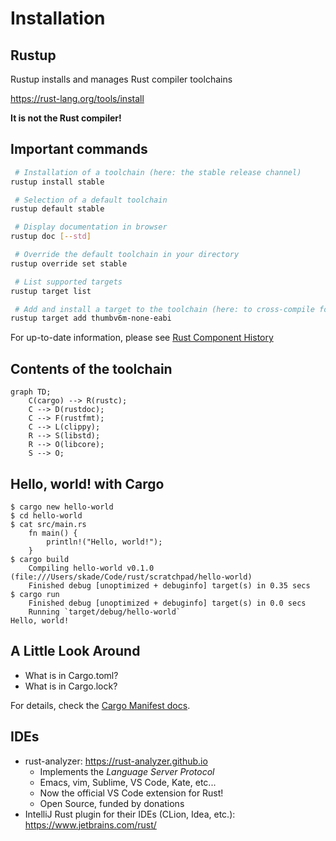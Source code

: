 # Installation

## Rustup

Rustup installs and manages Rust compiler toolchains

<https://rust-lang.org/tools/install>

**It is not the Rust compiler!**

## Important commands

```sh
 # Installation of a toolchain (here: the stable release channel)
rustup install stable

 # Selection of a default toolchain
rustup default stable

 # Display documentation in browser
rustup doc [--std]

 # Override the default toolchain in your directory
rustup override set stable

 # List supported targets
rustup target list

 # Add and install a target to the toolchain (here: to cross-compile for an ARMv6-M target)
rustup target add thumbv6m-none-eabi
```

For up-to-date information, please see [Rust Component
History](https://rust-lang.github.io/rustup-components-history/)

## Contents of the toolchain

```mermaid
graph TD;
    C(cargo) --> R(rustc);
    C --> D(rustdoc);
    C --> F(rustfmt);
    C --> L(clippy);
    R --> S(libstd);
    R --> O(libcore);
    S --> O;
```

## Hello, world! with Cargo

```console
$ cargo new hello-world
$ cd hello-world
$ cat src/main.rs
    fn main() {
        println!("Hello, world!");
    }
$ cargo build
    Compiling hello-world v0.1.0 (file:///Users/skade/Code/rust/scratchpad/hello-world)
    Finished debug [unoptimized + debuginfo] target(s) in 0.35 secs
$ cargo run
    Finished debug [unoptimized + debuginfo] target(s) in 0.0 secs
    Running `target/debug/hello-world`
Hello, world!
```

## A Little Look Around

- What is in Cargo.toml?
- What is in Cargo.lock?

For details, check the [Cargo Manifest docs](http://doc.crates.io/manifest.html).

## IDEs

- rust-analyzer: <https://rust-analyzer.github.io>
  - Implements the *Language Server Protocol*
  - Emacs, vim, Sublime, VS Code, Kate, etc...
  - Now the official VS Code extension for Rust!
  - Open Source, funded by donations
- IntelliJ Rust plugin for their IDEs (CLion, Idea, etc.):
    <https://www.jetbrains.com/rust/>
